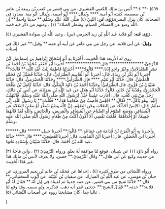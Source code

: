 ٥٦٩) -** ٤:** أَنَس بن مالك الكعبي القشيري، من بني قشير بن كعب بْن ربيعة بْن عامر بْن صعصعة، كنيته أَبُو أمية.**** ويُقال:**** أَبُو أميمة، ويُقال: أَبُو مية. معدود فِي الصحابة، كان ينزل البصرة.**رَوَى عَن:** النَّبِيّ (٤) صَلَّى اللَّهُ عَلَيْهِ وسَلَّمَ،** حديثا واحدا:** إن اللَّه وضع عن المسافر الصيام، وشطر الصلاة" (١) ، ومنهم من ذكر فيه قصة.

**رَوَى عَنه:** أَبُو قلابة عَبد اللَّهِ بْن زيد الجرمي (س) ، وعبد اللَّه بْن سوادة القشيري (٤) .

**وقِيلَ:** عَن أبي قلابة. عن رجل من بني عامر عَن أبيه أو عمه،** وقيل:** غير ذَلِكَ فِي إسناده.

روى له الأربعة هَذَا الْحَدِيث. أَخْبَرَنَا بِهِ أَبُو إِسْحَاقَ إِبْرَاهِيمُ بن إسماعيل ابْنُ الدَّرَجِيِّ،**************** قال:**************** أخبرنا أَبُو جَعْفَرٍ مُحَمَّدُ بْنُ أَحْمَدَ بْنِ نَصْرٍ الصَّيْدَلانِيُّ، وغَيْرُ واحِدٍ إِذْنا،**** قَالُوا:**** أَخْبَرَتْنا فَاطِمَةُ بِنْتُ عَبْدِ اللَّهِ،** قَالَتْ:** أخبرنا أَبُو بَكْرِ بْنِ رِيذَةَ، قال: أخبرنا أَبُو الْقَاسِمِ الطَّبَرَانِيُّ، قال: حَدَّثَنَا فُضَيْلُ بْنُ مُحَمَّدٍ الْمَلَطِيُّ، قال: حَدَّثَنَا أَبُو نُعَيْمٍ.**** قال الطَّبَرَانِيُّ:**** وحَدَّثَنَا الْحَضْرَمِيُّ، قال: حَدَّثَنَا شَيْبَانُ بْنُ فَرُّوخٍ. قال الطَّبَرَانِيُّ: وحَدَّثَنَا أَحْمَدُ بْنُ دَاوُدَ الْمَكِّيُّ، قال: حَدَّثَنَا كَامِلُ بْنُ طَلْحَةَ الْجَحْدَرِيُّ، وهُدْبَةُ بْنُ خَالِدٍ، قَالُوا: حَدَّثَنَا أَبُو هِلالٍ عن عَبد اللَّهِ بْنِ سَوَادَةَ، عن أَنَسِ بْنِ مَالِكٍ، رَجُلٌ مِنْ بَنِي كَعْبٍ، قال: أغارت عليينا خَيْلٌ لِرَسُولِ اللَّهِ صَلَّى اللَّهُ عَلَيْهِ وسَلَّمَ، فَانْتَهَيْتُ إِلَيْهِ، وهُوَ يَأْكُلُ،** فَقَالَ:** اجْلِسْ فَأَصِبْ مِنْ طَعَامِنا هَذَا،** فَقُلْتُ:** يَا رَسُولَ اللَّهِ، إِنِّي صَائِمٌ. قال: اجْلِسْ أُحَدِّثُكَ عن الصَّلاةِ، وعَنِ الصَّوْمِ، إِنَّ اللَّهَ وضَعَ شَطْرَ أَوْ نِصْفَ الصَّلاةِ عن الْمُسَافِرِ، ووَضَعَ الصَّوْمَ أَوِ الصِّيَامَ عن الْمُسَافِرِ والْمَرِيضِ، والْحَائِضِ، واللَّهِ لَقَدْ قَالَهُمَا جَمِيعًا، أَوْ إِحْدَاهُمَا، فَلُمْتُ نَفْسِي أَلا أَكُونُ أَكَلْتُ مِنْ طَعَامِ رَسُول اللَّهِ صلى الله عليه وسَلَّمَ.

وأخبرنا بِهِ أَبُو الْفَرَجِ بْنُ قُدَامَةَ فِي جَمَاعَةٍ،** قَالُوا:** أخبرنا حنبل،****** قال:****** أخبرنا ابن الْحُصَيْنِ، قال: أخبرنا ابْنُ الْمُذْهِب، قال: أخبرناالقَطِيعِيّ،**** قال:**** حَدَّثَنَا عَبد الله بْنُ أَحْمَدَ، قال: حَدَّثَنَا شَيْبَانُ بِإِسْنَادِهِ نَحْوَهُ.

رواه أَبُو دَاوُدَ (١) عن شيبان، فوقع لنا موافقة لَهُ بعلو. ورواه التِّرْمِذِيّ (٢) ، وابن مَاجَهْ (٣) من حديث وكيع عَن أبي هلال،** وَقَال التِّرْمِذِيّ:** حسن، ولا يعرف لأنس بْن مالك هَذَا غير هَذَا الْحَدِيث.

ورواه النَّسَائي من طرق كثيرة (٤) ، إحداها عن مُحَمَّد بْن حاتم بْن نعيم المروزي، عن حبان بْن موسى، عن عَبد اللَّهِ بْن المبارك، عن سفيان بْن عُيَيْنَة، عن أَيُّوب السختياني،** قال:** حَدَّثَنَا شيخ من بني قشير، عن عمه حديثا ثم لقيناه فِي إبل لَهُ.** فَقَالَ لَهُ أَبُو قلابة:** حدثه،** فَقَالَ الشيخ:** حدثني عُمَر أنه ذهب. فذكره. ولم يسمه. وقد وقع لنا عاليا جدا، كَانَ مشايخنا رووه عن أصحاب النَّسَائي (٥) .

(